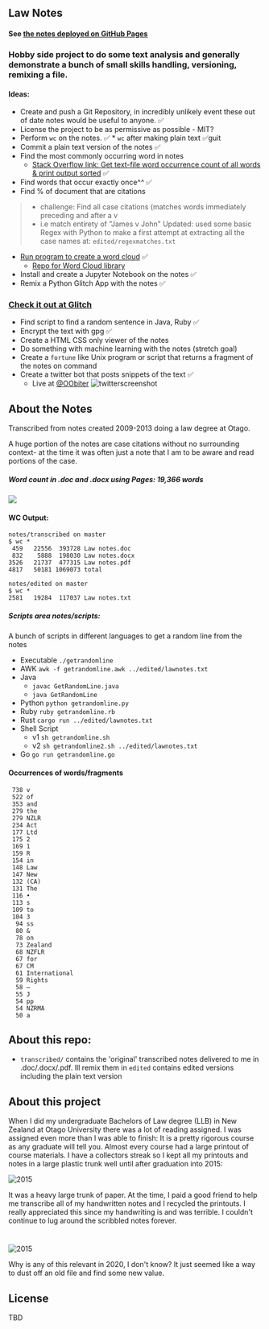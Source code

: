 ## Law Notes 

#### See [the notes deployed on GitHub Pages](https://airbr.github.io/notes/) 

### Hobby side project to do some text analysis and generally demonstrate a bunch of small skills handling, versioning, remixing a file.

#### Ideas:

* Create and push a Git Repository, in incredibly unlikely event these out of date notes would be useful to anyone. ✅
* License the project to be as permissive as possible - MIT?
* Perform `wc` on the notes. ✅
       * `wc` after making plain text ✅guit
* Commit a plain text version of the notes  ✅ 
* Find the most commonly occurring word in notes	
  * [Stack Overflow link: Get text-file word occurrence count of all words & print output sorted](https://unix.stackexchange.com/questions/39039/get-text-file-word-occurrence-count-of-all-words-print-output-sorted)  	✅ 
* Find words that occur exactly once^*^* ✅ 
* Find % of document that are citations
>	* challenge: Find all case citations (matches words immediately preceding and after a v
>	* i.e match entirety of "James v John"
> Updated: used some basic Regex with Python to make a first attempt at extracting all the case names
> at: `edited/regexmatches.txt`
* [Run program to create a word cloud](https://github.com/amueller/word_cloud) ✅ 
	* [Repo for Word Cloud library](https://github.com/amueller/word_cloud) 	
* Install and create a Jupyter Notebook on the notes  ✅ 
* Remix a Python Glitch App with the notes  ✅
### [Check it out at Glitch](https://glitch.com/~aquamarine-cobalt)
* Find script to find a random sentence in Java, Ruby ✅
* Encrypt the text with gpg ✅
* Create a HTML CSS only viewer of the notes
* Do something with machine learning with the notes (stretch goal)
* Create a `fortune` like Unix program or script that returns a fragment of the notes on command
* Create a twitter bot that posts snippets of the text ✅
    * Live at [@OObiter](https://twitter.com/OObiter)
    ![twitterscreenshot](images/twitterbot.png)

## About the Notes

Transcribed from notes created 2009-2013 doing a law degree at Otago.

A huge portion of the notes are case citations without no surrounding context-  at the time it was often just a note that I am to be aware and read portions of the case.


 ##### Word count in .doc and .docx using Pages: <b>19,366 words</b>

![](images/wordcloud.png) 


#### WC Output:

	notes/transcribed on master
	$ wc *
     459   22556  393728 Law notes.doc
     832    5888  198030 Law notes.docx
    3526   21737  477315 Law notes.pdf
    4817   50181 1069073 total

	notes/edited on master
	$ wc *
    2581   19284  117037 Law notes.txt


##### Scripts area notes/scripts:

A bunch of scripts in different languages to get a random line from the notes

* Executable `./getrandomline`
* AWK `awk -f getrandomline.awk ../edited/lawnotes.txt`
* Java
    * `javac GetRandomLine.java` 
    * `java GetRandomLine` 
* Python `python getrandomline.py` 
* Ruby `ruby getrandomline.rb` 
* Rust `cargo run ../edited/lawnotes.txt`
* Shell Script
    * v1 `sh getrandomline.sh`
    * v2 `sh getrandomline2.sh ../edited/lawnotes.txt`
* Go `go run getrandomline.go`    

#### Occurrences of words/fragments 

```$ cat occurrencelist.txt 
 738 v
 522 of
 353 and
 279 the
 279 NZLR
 234 Act
 177 Ltd
 175 2
 169 1
 159 R
 154 in
 148 Law
 147 New
 132 (CA)
 131 The
 116 •
 113 s
 109 to
 104 3
  94 ss
  80 &
  78 on
  73 Zealand
  68 NZFLR
  67 for
  67 CM
  61 International
  59 Rights
  58 –
  55 J
  54 pp
  54 NZRMA
  50 a
```


## About this repo:

* `transcribed/` contains the 'original' transcribed notes delivered to me in .doc/.docx/.pdf. Ill remix them in `edited` contains edited versions including the plain text version

## About this project

 When I did my undergraduate Bachelors of Law degree (LLB) in New Zealand at Otago University there was a lot of reading assigned. I was assigned even more than I was able to finish: It is a pretty rigorous course as any graduate will tell you. Almost every course had a large printout of course materials. I have a collectors streak so I kept all my printouts and notes in a large plastic trunk well until after graduation into 2015:

![2015](images/trunkofnotes.png)

It was a heavy large trunk of paper. At the time, I paid a good friend to help me transcribe all of my handwritten notes and I recycled the printouts. I really appreciated this since my handwriting is and was terrible. I couldn't continue to lug around the scribbled notes forever.
#

![2015](images/handwriting2.png)

Why is any of this relevant in 2020, I don't know? It just seemed like a way to dust off an old file and find some new value.
 
## License 

TBD